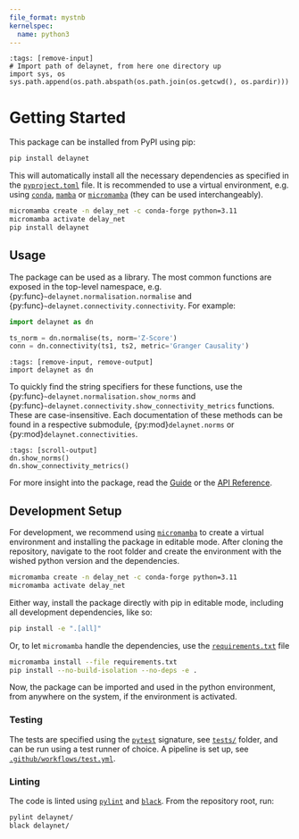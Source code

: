 ```yaml
---
file_format: mystnb
kernelspec:
  name: python3
---
```


```{code-cell} ipython3
:tags: [remove-input]
# Import path of delaynet, from here one directory up
import sys, os
sys.path.append(os.path.abspath(os.path.join(os.getcwd(), os.pardir)))
```

# Getting Started

This package can be installed from PyPI using pip:

```bash
pip install delaynet
```

This will automatically install all the necessary dependencies as specified in the
[`pyproject.toml`](https://github.com/cbueth/delaynet/blob/main/pyproject.toml) file.
It is recommended to use a virtual environment, e.g. using
[`conda`](https://conda.io/projects/conda/en/latest),
[`mamba`](https://mamba.readthedocs.io/en/latest) or
[`micromamba`](https://mamba.readthedocs.io/en/latest/user_guide/micromamba.html)
(they can be used interchangeably).

```bash
micromamba create -n delay_net -c conda-forge python=3.11
micromamba activate delay_net
pip install delaynet
```

## Usage

The package can be used as a library. The most common functions are exposed in the
top-level namespace, e.g. {py:func}`~delaynet.normalisation.normalise` and
{py:func}`~delaynet.connectivity.connectivity`. For example:

```python
import delaynet as dn

ts_norm = dn.normalise(ts, norm='Z-Score')
conn = dn.connectivity(ts1, ts2, metric='Granger Causality')
```

```{code-cell}
:tags: [remove-input, remove-output]
import delaynet as dn
```

To quickly find the string specifiers for these functions, use the
{py:func}`~delaynet.normalisation.show_norms` and
{py:func}`~delaynet.connectivity.show_connectivity_metrics` functions.
These are case-insensitive.
Each documentation of these methods can be found in a respective submodule,
{py:mod}`delaynet.norms` or {py:mod}`delaynet.connectivities`.

```{code-cell}
:tags: [scroll-output]
dn.show_norms()
dn.show_connectivity_metrics()
```

For more insight into the package, read the [Guide](guide/index.myst)
or the [API Reference](api/index.rst).

## Development Setup

For development, we recommend using
[`micromamba`](https://mamba.readthedocs.io/en/latest/user_guide/micromamba.html)
to create a virtual environment and installing the package in editable mode.
After cloning the repository, navigate to the root folder and
create the environment with the wished python version and the dependencies.

```bash
micromamba create -n delay_net -c conda-forge python=3.11
micromamba activate delay_net
```

Either way, install the package directly with pip in editable mode, including all
development dependencies, like so:

```bash
pip install -e ".[all]"
```

Or, to let `micromamba` handle the dependencies, use the
[`requirements.txt`](https://github.com/cbueth/delaynet/blob/main/requirements.txt)
file

```bash
micromamba install --file requirements.txt
pip install --no-build-isolation --no-deps -e .
```

Now, the package can be imported and used in the python environment, from anywhere on
the system, if the environment is activated.

### Testing

The tests are specified using the [`pytest`](https://docs.pytest.org/en/stable/)
signature, see [`tests/`](https://github.com/cbueth/delaynet/tree/main/tests) folder,
and can be run using a test runner of choice.
A pipeline is set up, see
[`.github/workflows/test.yml`](https://github.com/cbueth/delaynet/actions/workflows/test.yml).

### Linting

The code is linted using [`pylint`](https://pylint.pycqa.org/en/latest/index.html) and
[`black`](https://black.readthedocs.io/en/stable/). From the repository root, run:

```bash
pylint delaynet/
black delaynet/
```
